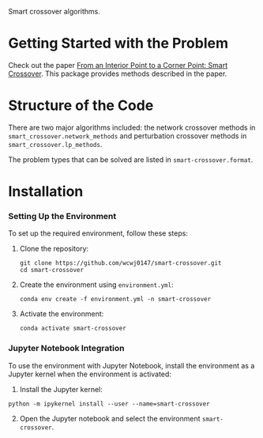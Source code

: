 Smart crossover algorithms.

Getting Started with the Problem
================================

Check out the paper [From an Interior Point to a Corner Point: Smart Crossover](https://arxiv.org/abs/2102.09420/).
This package provides methods described in the paper.


Structure of the Code
=====================
There are two major algorithms included:
the network crossover methods in 
`smart_crossover.network_methods` and perturbation crossover
methods in `smart_crossover.lp_methods`.

The problem types that can be solved are listed in `smart-crossover.format`.

Installation
==============

### Setting Up the Environment

To set up the required environment, follow these steps:

1. Clone the repository:
   ```
   git clone https://github.com/wcwj0147/smart-crossover.git
   cd smart-crossover
   ```
2. Create the environment using `environment.yml`:
   ```
   conda env create -f environment.yml -n smart-crossover
   ```
3. Activate the environment:
   ```
   conda activate smart-crossover
   ```

### Jupyter Notebook Integration

To use the environment with Jupyter Notebook, install the environment as a Jupyter kernel when the environment is activated:

1. Install the Jupyter kernel:
  ```
  python -m ipykernel install --user --name=smart-crossover  
  ```
2. Open the Jupyter notebook and select the environment `smart-crossover`.

